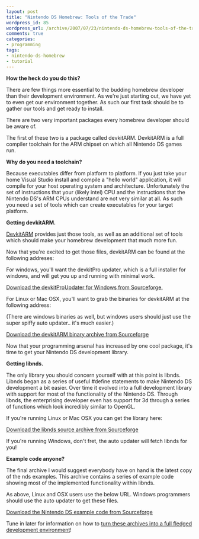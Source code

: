 ```yaml
---
layout: post
title: "Nintendo DS Homebrew: Tools of the Trade"
wordpress_id: 85
wordpress_url: /archive/2007/07/23/nintendo-ds-homebrew-tools-of-the-trade/
comments: true
categories:
- programming
tags:
- nintendo-ds-homebrew
- tutorial
---
```


**How the heck do you do this?**

There are few things more essential to the budding homebrew developer than their development environment. As we're just starting out, we have yet to even get our environment together. As such our first task should be to gather our tools and get ready to install.

There are two very important packages every homebrew developer should be aware of.

The first of these two is a package called devkitARM. DevkitARM is a full compiler toolchain for the ARM chipset on which all Nintendo DS games run.

**Why do you need a toolchain?**

Because executables differ from platform to platform. If you just take your home Visual Studio install and compile a "hello world" application, it will compile for your host operating system and architecture. Unfortunately the set of instructions that your (likely intel) CPU and the instructions that the Nintendo DS's ARM CPUs understand are not very similar at all. As such you need a set of tools which can create executables for your target platform.

**Getting devkitARM.**

[DevkitARM](http://www.devkitpro.org "The devkitPro official website.") provides just those tools, as well as an additional set of tools which should make your homebrew development that much more fun.

Now that you're excited to get those files, devkitARM can be found at the following addreses:

For windows, you'll want the devkitPro updater, which is a full installer for windows, and will get you up and running with minimal work.

[Download the devkitProUpdater for Windows from Sourceforge.](http://sourceforge.net/project/showfiles.php?group_id=114505&package_id=160396 "A link to the devkitProUpdater for Windows. The BEST way to install devkitPro in Windows!")

For Linux or Mac OSX, you'll want to grab the binaries for devkitARM at the following address:

(There are windows binaries as well, but windows users should just use the super spiffy auto updater.. it's much easier.)

[Download the devkitARM binary archive from Sourceforge](http://sourceforge.net/project/showfiles.php?group_id=114505&package_id=124207 "A link to the devkitArm binaries for Linux, and Mac OSX,")

Now that your programming arsenal has increased by one cool package, it's time to get your Nintendo DS development library.

**Getting libnds.**

The only library you should concern yourself with at this point is libnds. Libnds began as a series of useful #define statements to make Nintendo DS development a bit easier. Over time it evolved into a full development library with support for most of the functionality of the Nintendo DS. Through libnds, the enterprising developer even has support for 3d through a series of functions which look incredibly similar to OpenGL.

If you're running Linux or Mac OSX you can get the library here:

[Download the libnds source archive from Sourceforge](http://sourceforge.net/project/showfiles.php?group_id=114505&package_id=151608 "Download libnds source to build in Linux or Mac OSX.")

If you're running Windows, don't fret, the auto updater will fetch libnds for you!

**Example code anyone?**

The final archive I would suggest everybody have on hand is the latest copy of the nds examples. This archive contains a series of example code showing most of the implemented functionality within libnds.

As above, Linux and OSX users use the below URL. Windows programmers should use the auto updater to get these files.

[Download the Nintendo DS example code from Sourceforge](http://sourceforge.net/project/showfiles.php?group_id=114505&package_id=159894 "Download the NDS example code source here!")

Tune in later for information on how to [turn these archives into a full fledged development environment](/archive/2007/07/23/setting-up-an-nds-homebrew-tool-chain-in-linux-and-mac-osx-ok-windows-too/ "The next in the tutorial series: Setting up the toolchain!")!
